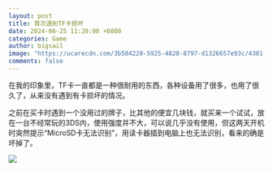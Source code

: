 ```yaml
---
layout: post
title: 首次遇到TF卡损坏
date: 2024-06-25 11:20:00 +0800
categories: Game
author: bigsail
image: "https://ucarecdn.com/3b584220-5925-4828-8797-d1326657e93c/4301.webp"
comments: false
---
```

在我的印象里，TF卡一直都是一种很耐用的东西，各种设备用了很多，也用了很久了，从来没有遇到有卡损坏的情况。

之前在买卡时遇到一个没用过的牌子，比其他的便宜几块钱，就买来一个试试，放在一台不经常玩的3DS内，使用强度并不大，可以说几乎没有使用，但这两天开机时突然提示“MicroSD卡无法识别”，用读卡器插到电脑上也无法识别，看来的确是坏掉了。

![](https://ucarecdn.com/3b584220-5925-4828-8797-d1326657e93c/4301.webp)